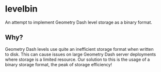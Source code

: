 # levelbin
An attempt to implement Geometry Dash level storage as a binary format.

## Why?
Geometry Dash levels use quite an inefficient storage format when written to disk. This can cause issues on large Geometry Dash server deployments where storage
is a limited resource. Our solution to this is the usage of a binary storage format, the peak of storage efficiency!
